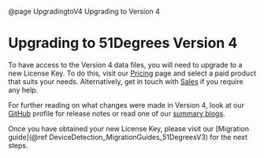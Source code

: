 @page UpgradingtoV4 Upgrading to Version 4

# Upgrading to 51Degrees Version 4

To have access to the Version 4 data files, you will need to upgrade to a new License Key. To do this, visit our [Pricing](https://51degrees.com/pricing) page and select a paid product that suits your needs. Alternatively, get in touch with [Sales](mailto:sales@51degrees.com) if you require any help.

For further reading on what changes were made in Version 4, look at our [GitHub](https://github.com/51Degrees) profile for release notes or read one of our [summary blogs](https://51degrees.com/resources/blogs/tag/Version%204).

Once you have obtained your new License Key, please visit our [Migration guide](@ref DeviceDetection_MigrationGuides_51DegreesV3) for the next steps.
